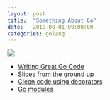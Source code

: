 ```yaml
---
layout: post
title:  "Something About Go"
date:   2018-08-01 09:00:00
categories: golang
---
```


![](https://i.imgur.com/x1g72G3.jpg)

- [Writing Great Go Code](https://scene-si.org/2018/07/24/writing-great-go-code/)
- [Slices from the ground up](https://dave.cheney.net/2018/07/12/slices-from-the-ground-up)
- [Clean code using decorators](https://www.bartfokker.nl/posts/decorators/)
- [Go modules](https://systemdump.io/posts/2018-07-22-go-modules)